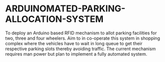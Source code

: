 # ARDUINOMATED-PARKING-ALLOCATION-SYSTEM
To deploy an Arduino based RFID mechanism to allot parking facilities for two, three and four wheelers. Aim to in co-operate this system in shopping complex where the vehicles have to wait in long queue to get their respective parking slots thereby avoiding traffic. The current mechanism requires man power but plan to implement a fully automated system.
